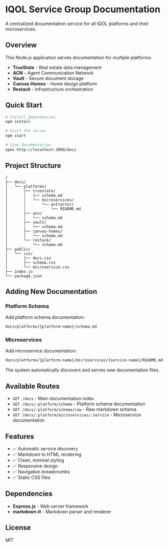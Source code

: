 # IQOL Service Group Documentation

A centralized documentation service for all IQOL platforms and their microservices.

## Overview

This Node.js application serves documentation for multiple platforms:
- **TrueState** - Real estate data management
- **ACN** - Agent Communication Network
- **Vault** - Secure document storage
- **Canvas Homes** - Home design platform
- **Restack** - Infrastructure orchestration

## Quick Start

```bash
# Install dependencies
npm install

# Start the server
npm start

# View documentation
open http://localhost:3000/docs
```

## Project Structure

```
/
├── docs/
│   └── platforms/
│       ├── truestate/
│       │   ├── schema.md
│       │   └── microservices/
│       │       └── extractor/
│       │           └── README.md
│       ├── acn/
│       │   └── schema.md
│       ├── vault/
│       │   └── schema.md
│       ├── canvas-homes/
│       │   └── schema.md
│       └── restack/
│           └── schema.md
├── public/
│   └── css/
│       ├── docs.css
│       ├── schema.css
│       └── microservice.css
├── index.js
└── package.json
```

## Adding New Documentation

### Platform Schema
Add platform schema documentation:
```bash
docs/platforms/{platform-name}/schema.md
```

### Microservices
Add microservice documentation:
```bash
docs/platforms/{platform-name}/microservices/{service-name}/README.md
```

The system automatically discovers and serves new documentation files.

## Available Routes

- `GET /docs` - Main documentation index
- `GET /docs/:platform/schema` - Platform schema documentation
- `GET /docs/:platform/schema/raw` - Raw markdown schema
- `GET /docs/:platform/microservices/:service` - Microservice documentation

## Features

- ✅ Automatic service discovery
- ✅ Markdown to HTML rendering
- ✅ Clean, minimal styling
- ✅ Responsive design
- ✅ Navigation breadcrumbs
- ✅ Static CSS files

## Dependencies

- **Express.js** - Web server framework
- **markdown-it** - Markdown parser and renderer

## License

MIT